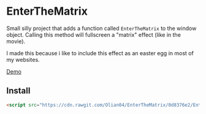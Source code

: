 # EnterTheMatrix

Small silly project that adds a function called `EnterTheMatrix` to the window object. Calling this method will fullscreen a "matrix" effect (like in the movie).

I made this because i like to include this effect as an easter egg in most of my websites.

[Demo](https://olian04.github.io/EnterTheMatrix/)

## Install
```html
<script src="https://cdn.rawgit.com/Olian04/EnterTheMatrix/0d8376e2/EnterTheMatrix.js"></script>
```
